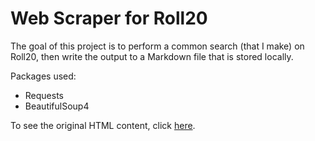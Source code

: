 Web Scraper for Roll20
======================
The goal of this project is to perform a common search (that I make) on Roll20, then write the output to a Markdown file that is stored locally. 

Packages used:
* Requests
* BeautifulSoup4

To see the original HTML content, click [here](https://app.roll20.net/lfg/search/?days=&dayhours=&frequency=onceweekly,biweekly&timeofday=7:00pm&timeofday_seconds=1471298400&language=English&avpref=Any&gametype=Any&newplayer=false&yesmaturecontent=true&playingstructured=dragonage%2Cfantasyage%2Cfate%2Cshadowrun%2Cwod&sortby=relevance&for_event=).
